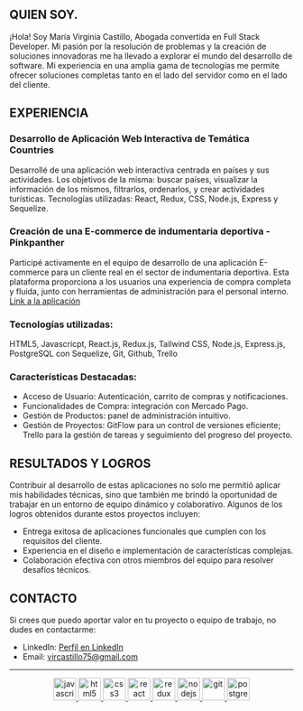 ## QUIEN SOY.

¡Hola! Soy María Virginia Castillo, Abogada convertida en Full Stack Developer. Mi pasión por la resolución de problemas y la creación de soluciones innovadoras me ha llevado a explorar el mundo del desarrollo de software. Mi experiencia en una amplia gama de tecnologías me permite ofrecer soluciones completas tanto en el lado del servidor como en el lado del cliente.

## EXPERIENCIA
### Desarrollo de Aplicación Web Interactiva de Temática Countries
Desarrollé de una aplicación web interactiva centrada en países y sus actividades. Los objetivos de la misma: buscar países, visualizar la información de los mismos, filtrarlos, ordenarlos, y crear actividades turísticas. Tecnologías utilizadas: React, Redux, CSS, Node.js, Express y Sequelize.

### Creación de una E-commerce de indumentaria deportiva - Pinkpanther
Participé activamente en el equipo de desarrollo de una aplicación E-commerce para un cliente real en el sector de indumentaria deportiva. Esta plataforma proporciona a los usuarios una experiencia de compra completa y fluida, junto con herramientas de administración para el personal interno. [Link a la aplicación](https://pinkpantherfront.vercel.app/)

### Tecnologías utilizadas:
HTML5, Javascricpt, React.js, Redux.js, Tailwind CSS, Node.js, Express.js, PostgreSQL con Sequelize, Git, Github, Trello

### Características Destacadas: 
* Acceso de Usuario: Autenticación, carrito de compras y notificaciones.
* Funcionalidades de Compra: integración con Mercado Pago.
* Gestión de Productos: panel de administración intuitivo.
* Gestión de Proyectos: GitFlow para un control de versiones eficiente; Trello para la gestión de tareas y seguimiento del progreso del proyecto.

## RESULTADOS Y LOGROS
Contribuir al desarrollo de estas aplicaciones no solo me permitió aplicar mis habilidades técnicas, sino que también me brindó la oportunidad de trabajar en un entorno de equipo dinámico y colaborativo. Algunos de los logros obtenidos durante estos proyectos incluyen:
- Entrega exitosa de aplicaciones funcionales que cumplen con los requisitos del cliente.
- Experiencia en el diseño e implementación de características complejas.
- Colaboración efectiva con otros miembros del equipo para resolver desafíos técnicos.

## CONTACTO
Si crees que puedo aportar valor en tu proyecto o equipo de trabajo, no dudes en contactarme:

- LinkedIn: [Perfil en LinkedIn](https://www.linkedin.com/in/mvirginiacastillo/)
- Email: vircastillo75@gmail.com

<hr/>
<div align="center">
<a href="https://developer.mozilla.org/en-US/docs/Web/JavaScript" target="_blank"> <img src="https://upload.wikimedia.org/wikipedia/commons/thumb/9/99/Unofficial_JavaScript_logo_2.svg/1024px-Unofficial_JavaScript_logo_2.svg.png" alt="javascript" width="40" height="40"/> </a> 
<a href="https://www.w3.org/html/" target="_blank"> <img src="https://upload.wikimedia.org/wikipedia/commons/thumb/3/38/HTML5_Badge.svg/600px-HTML5_Badge.svg.png" alt="html5" width="40" height="40"/> </a>
<a href="https://www.w3schools.com/css/" target="_blank"> <img src="https://cdn4.iconfinder.com/data/icons/social-media-logos-6/512/121-css3-512.png" alt="css3" width="40" height="40"/> </a> 
<a href="https://reactjs.org/" target="_blank"> <img src="https://seeklogo.com/images/R/react-logo-7B3CE81517-seeklogo.com.png" alt="react" width="40" height="40"/> </a> 
<a href="https://redux.js.org" target="_blank"> <img src="https://seeklogo.com/images/R/redux-logo-9CA6836C12-seeklogo.com.png" alt="redux" width="40" height="40"/> </a> <a href="https://sass-lang.com" target="_blank" src="https://upload.wikimedia.org/wikipedia/commons/thumb/9/96/Sass_Logo_Color.svg/1280px-Sass_Logo_Color.svg.png" alt="sass" width="40" height="40"/> </a>
<a href="https://nodejs.org" target="_blank"> <img src="https://cdn.pixabay.com/photo/2015/04/23/17/41/node-js-736399_960_720.png" alt="nodejs" height="40"/> </a>
<a href="https://git-scm.com/" target="_blank"> <img src="https://www.vectorlogo.zone/logos/git-scm/git-scm-icon.svg" alt="git" width="40" height="40"/> </a> 
<a href="https://www.postgresql.org" target="_blank"> <img src="https://upload.wikimedia.org/wikipedia/commons/thumb/2/29/Postgresql_elephant.svg/1200px-Postgresql_elephant.svg.png" alt="postgresql" width="40" height="40"/> </a> 

</div>
</div>



